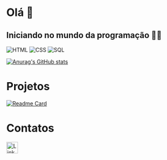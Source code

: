 # Olá 👋

## Iniciando no mundo da programação 👨‍💻

![HTML](https://img.shields.io/badge/HTML5-E34F26?style=for-the-badge&logo=html5&logoColor=white)
![CSS](https://img.shields.io/badge/CSS3-1572B6?style=for-the-badge&logo=css3&logoColor=white)
![SQL](https://img.shields.io/badge/MySQL-005C84?style=for-the-badge&logo=mysql&logoColor=white)

[![Anurag's GitHub stats](https://github-readme-stats.vercel.app/api?username=lucasrzn&theme=dark)](https://github.com/lucasrzn/github-readme-stats)


# Projetos

[![Readme Card](https://github-readme-stats.vercel.app/api/pin/?username=lucasrzn&repo=lucasrznprojetodev.github.io&theme=dark)](https://github.com/lucasrzn/github-readme-stats)

# Contatos

[<img src='https://img.shields.io/badge/LinkedIn-0077B5?style=for-the-badge&logo=linkedin&logoColor=white' alt='Linkedin' height='30'>](linkedin.com/in/lucas-garcia-aa354b112)

